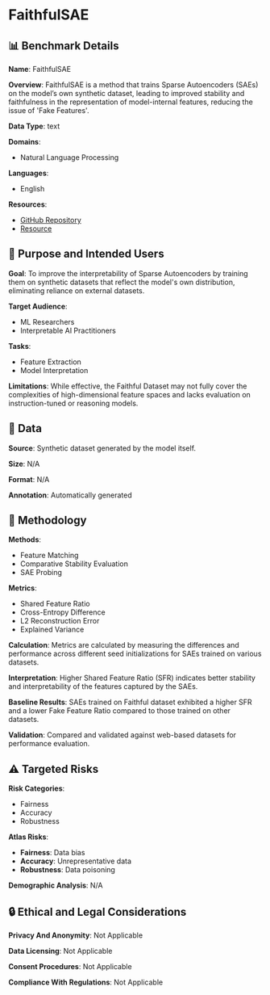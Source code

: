 # FaithfulSAE

## 📊 Benchmark Details

**Name**: FaithfulSAE

**Overview**: FaithfulSAE is a method that trains Sparse Autoencoders (SAEs) on the model’s own synthetic dataset, leading to improved stability and faithfulness in the representation of model-internal features, reducing the issue of 'Fake Features'.

**Data Type**: text

**Domains**:
- Natural Language Processing

**Languages**:
- English

**Resources**:
- [GitHub Repository](https://github.com/seonglae/FaithfulSAE)
- [Resource](https://huggingface.co/collections/seonglae/faithful-dataset-67f3b21ff8fca56b87e5370f)

## 🎯 Purpose and Intended Users

**Goal**: To improve the interpretability of Sparse Autoencoders by training them on synthetic datasets that reflect the model's own distribution, eliminating reliance on external datasets.

**Target Audience**:
- ML Researchers
- Interpretable AI Practitioners

**Tasks**:
- Feature Extraction
- Model Interpretation

**Limitations**: While effective, the Faithful Dataset may not fully cover the complexities of high-dimensional feature spaces and lacks evaluation on instruction-tuned or reasoning models.

## 💾 Data

**Source**: Synthetic dataset generated by the model itself.

**Size**: N/A

**Format**: N/A

**Annotation**: Automatically generated

## 🔬 Methodology

**Methods**:
- Feature Matching
- Comparative Stability Evaluation
- SAE Probing

**Metrics**:
- Shared Feature Ratio
- Cross-Entropy Difference
- L2 Reconstruction Error
- Explained Variance

**Calculation**: Metrics are calculated by measuring the differences and performance across different seed initializations for SAEs trained on various datasets.

**Interpretation**: Higher Shared Feature Ratio (SFR) indicates better stability and interpretability of the features captured by the SAEs.

**Baseline Results**: SAEs trained on Faithful dataset exhibited a higher SFR and a lower Fake Feature Ratio compared to those trained on other datasets.

**Validation**: Compared and validated against web-based datasets for performance evaluation.

## ⚠️ Targeted Risks

**Risk Categories**:
- Fairness
- Accuracy
- Robustness

**Atlas Risks**:
- **Fairness**: Data bias
- **Accuracy**: Unrepresentative data
- **Robustness**: Data poisoning

**Demographic Analysis**: N/A

## 🔒 Ethical and Legal Considerations

**Privacy And Anonymity**: Not Applicable

**Data Licensing**: Not Applicable

**Consent Procedures**: Not Applicable

**Compliance With Regulations**: Not Applicable
